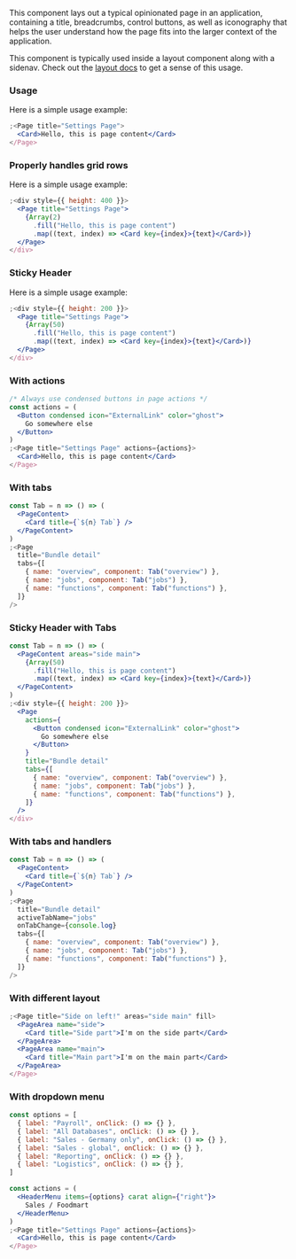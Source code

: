 This component lays out a typical opinionated page in an application, containing a title, breadcrumbs, control buttons, as well as iconography that helps the user understand how the page fits into the larger context of the application.

This component is typically used inside a layout component along with a sidenav. Check out the [layout docs](./layout.md) to get a sense of this usage.

### Usage

Here is a simple usage example:

```jsx
;<Page title="Settings Page">
  <Card>Hello, this is page content</Card>
</Page>
```

### Properly handles grid rows

Here is a simple usage example:

```jsx
;<div style={{ height: 400 }}>
  <Page title="Settings Page">
    {Array(2)
      .fill("Hello, this is page content")
      .map((text, index) => <Card key={index}>{text}</Card>)}
  </Page>
</div>
```

### Sticky Header

Here is a simple usage example:

```jsx
;<div style={{ height: 200 }}>
  <Page title="Settings Page">
    {Array(50)
      .fill("Hello, this is page content")
      .map((text, index) => <Card key={index}>{text}</Card>)}
  </Page>
</div>
```

### With actions

```jsx
/* Always use condensed buttons in page actions */
const actions = (
  <Button condensed icon="ExternalLink" color="ghost">
    Go somewhere else
  </Button>
)
;<Page title="Settings Page" actions={actions}>
  <Card>Hello, this is page content</Card>
</Page>
```

### With tabs

```jsx
const Tab = n => () => (
  <PageContent>
    <Card title={`${n} Tab`} />
  </PageContent>
)
;<Page
  title="Bundle detail"
  tabs={[
    { name: "overview", component: Tab("overview") },
    { name: "jobs", component: Tab("jobs") },
    { name: "functions", component: Tab("functions") },
  ]}
/>
```

### Sticky Header with Tabs

```jsx
const Tab = n => () => (
  <PageContent areas="side main">
    {Array(50)
      .fill("Hello, this is page content")
      .map((text, index) => <Card key={index}>{text}</Card>)}
  </PageContent>
)
;<div style={{ height: 200 }}>
  <Page
    actions={
      <Button condensed icon="ExternalLink" color="ghost">
        Go somewhere else
      </Button>
    }
    title="Bundle detail"
    tabs={[
      { name: "overview", component: Tab("overview") },
      { name: "jobs", component: Tab("jobs") },
      { name: "functions", component: Tab("functions") },
    ]}
  />
</div>
```

### With tabs and handlers

```jsx
const Tab = n => () => (
  <PageContent>
    <Card title={`${n} Tab`} />
  </PageContent>
)
;<Page
  title="Bundle detail"
  activeTabName="jobs"
  onTabChange={console.log}
  tabs={[
    { name: "overview", component: Tab("overview") },
    { name: "jobs", component: Tab("jobs") },
    { name: "functions", component: Tab("functions") },
  ]}
/>
```

### With different layout

```jsx
;<Page title="Side on left!" areas="side main" fill>
  <PageArea name="side">
    <Card title="Side part">I'm on the side part</Card>
  </PageArea>
  <PageArea name="main">
    <Card title="Main part">I'm on the main part</Card>
  </PageArea>
</Page>
```

### With dropdown menu

```jsx
const options = [
  { label: "Payroll", onClick: () => {} },
  { label: "All Databases", onClick: () => {} },
  { label: "Sales - Germany only", onClick: () => {} },
  { label: "Sales - global", onClick: () => {} },
  { label: "Reporting", onClick: () => {} },
  { label: "Logistics", onClick: () => {} },
]

const actions = (
  <HeaderMenu items={options} carat align={"right"}>
    Sales / Foodmart
  </HeaderMenu>
)
;<Page title="Settings Page" actions={actions}>
  <Card>Hello, this is page content</Card>
</Page>
```
